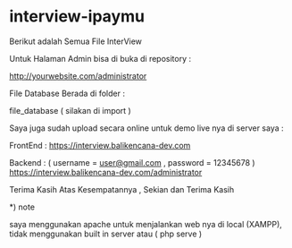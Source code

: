 # interview-ipaymu
Berikut adalah Semua File InterView 

Untuk Halaman Admin bisa di buka di repository :

http://yourwebsite.com/administrator

File Database Berada di folder :

file_database ( silakan di import )

Saya juga sudah upload secara online untuk demo live nya di server saya :

FrontEnd : 
https://interview.balikencana-dev.com

Backend : ( username = user@gmail.com , password = 12345678 )
https://interview.balikencana-dev.com/administrator 


Terima Kasih Atas Kesempatannya , Sekian dan Terima Kasih


*) note 

saya menggunakan apache untuk menjalankan web nya di local (XAMPP), tidak menggunakan built in server atau ( php serve )
